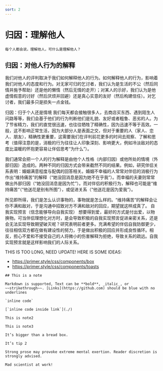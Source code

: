 ```yaml
---
sort: 2
---
```


# 归因：理解他人  


```warning
每个人都会说，理解他人，可什么是理解他人？
```

## 归因：对他人行为的解释
我们对他人的评判取决于我们如何解释他人的行为。如何解释他人的行为，影响着我们对他人的态度和行为。对无家可归的乞讨者，我们认为是生活的不公（然后同情并施予帮助）还是他的懒惰（然后无情的走开）；对某人的示好，我们认为是他虚情假意的讨好（然后厌烦并回避）还是真心实意的友好（然后构建信任）。对乞讨者，我们最多只是损失一点金钱。

归因：归于个人还是情境
我们每天都会接触很多人，去商店买东西、遇到陌生人问路等等，我们会基于他们的行为判断他们是礼貌、友好或者粗鲁、恶劣的人。为了节省精力，我们的直觉很迅速，也往往牺牲了精确性，因为迅速不等于高效。一般，这不影响正常生活，因为大部分人是表面之交，但对于重要的人（家人、恋人、朋友），精确性更重要，这需要我们在评判前花更多的时间去观察、了解和思考（值得注意的是，消极的行为往往让人印象深刻、影响更大，例如冷淡敌对的态度比温暖的怀抱更容易让伴侣思考“为什么”）。

我们通常会把一个人的行为解释是由他个人性格（内部归因）或他所处的情境（外部归因）造成的。两种不同的归因方式会带来截然不同的结果。例如，研究伴侣关系表明：婚姻满意程度与配偶的回答相关。婚姻不幸福的人常常对伴侣的消极行为作出“维持痛苦”的解释（“她没回消息是因为她不在乎我”）。而幸福的夫妻则常常做出外部归因（“她没回消息是因为忙”）。而对伴侣的积极行为，解释也可能是“维持痛苦“（“他送花是别有所图”），或促进关系（“他送花是因为爱我”）。

所见即所得，我们是怎么认识事物的，事物就是怎么样的。“维持痛苦“的解释会让你不满和敌对，于是沟通中招致对方不满和敌对的回应，期望就这样成真了。
自我实现预言（信念能够导向自我实现）
想要得到爱，最好的方式是付出爱，以物换物。可当伴侣理想化对方时，是会导致积极的自我实现预言促进亲密关系，还是会无法实现导致期望破灭呢？研究表明前者更多。充满希望的伴侣自我防御更少，往往相信双方都在做有建设性的努力，于是做出积极的回应并形成良性循环。相反，担心不爱和不接受自己的人将微小的伤害解释为拒绝，导致关系的疏远。自我实现预言就是这样影响我们的人际关系。


THIS IS TOO LONG, NEED UPDATE! HERE IS SOME IDEAS:

- https://primer.style/css/components/box
- https://primer.style/css/components/toasts

```note
## This is a note

Markdown is supported, Text can be **bold**, _italic_, or ~~strikethrough~~. [Links](https://github.com) should be blue with no underlines

`inline code`

[`inline code inside link`](./)
```

```note
This is note2
```

```note
This is note3
```

```tip
It’s bigger than a bread box.
```

```tip
It’s tip 2
```

```warning
Strong prose may provoke extreme mental exertion. Reader discretion is strongly advised.
```

```danger
Mad scientist at work!
```
